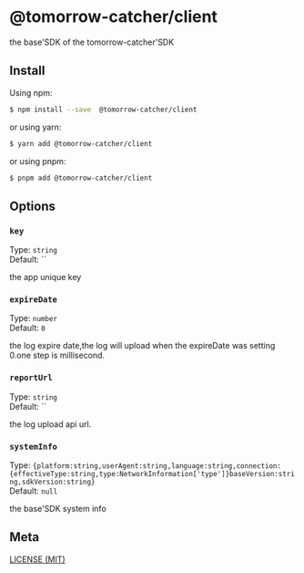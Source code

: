 # @tomorrow-catcher/client

the base'SDK of the tomorrow-catcher'SDK

## Install

Using npm:

```bash
$ npm install --save  @tomorrow-catcher/client
```

or using yarn:

```bash
$ yarn add @tomorrow-catcher/client
```

or using pnpm:

```bash
$ pnpm add @tomorrow-catcher/client
```

## Options

### `key`

Type: `string`<br>
Default: ``

the app unique key

### `expireDate`

Type: `number`<br>
Default: `0`

the log expire date,the log will upload when the expireDate was setting 0.one step is millisecond.

### `reportUrl`

Type: `string`<br>
Default: ``

the log upload api url.

### `systemInfo`

Type: `{platform:string,userAgent:string,language:string,connection:{effectiveType:string,type:NetworkInformation['type']}baseVersion:string,sdkVersion:string}`<br>
Default: `null`

the base'SDK system info

## Meta

[LICENSE (MIT)](/LICENSE)
